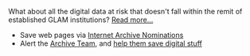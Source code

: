 What about all the digital data at risk that doesn't fall within the remit of established GLAM institutions? [Read more...](save_stuff_main.html)

* Save web pages via [Internet Archive Nominations](http://blog.archive.org/2013/10/25/fixing-broken-links/#save_page)
* Alert the [Archive Team](http://archiveteam.org/), and [help them save digital stuff](http://archiveteam.org/index.php?title=Who_We_Are)


